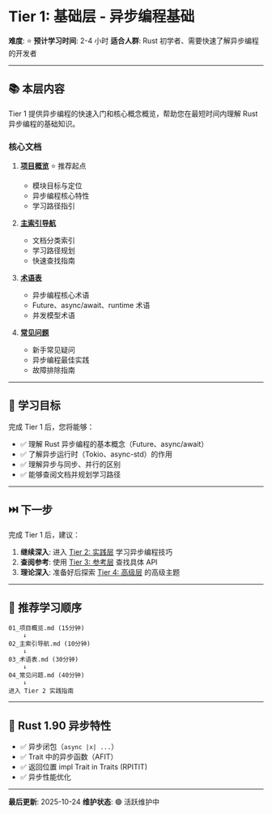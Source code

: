 # Tier 1: 基础层 - 异步编程基础

**难度**: ⭐
**预计学习时间**: 2-4 小时
**适合人群**: Rust 初学者、需要快速了解异步编程的开发者

---

## 📚 本层内容

Tier 1 提供异步编程的快速入门和核心概念概览，帮助您在最短时间内理解 Rust 异步编程的基础知识。

### 核心文档

1. **[项目概览](./01_项目概览.md)** ⭐ 推荐起点
   - 模块目标与定位
   - 异步编程核心特性
   - 学习路径指引

2. **[主索引导航](./02_主索引导航.md)**
   - 文档分类索引
   - 学习路径规划
   - 快速查找指南

3. **[术语表](./03_术语表.md)**
   - 异步编程核心术语
   - Future、async/await、runtime 术语
   - 并发模型术语

4. **[常见问题](./04_常见问题.md)**
   - 新手常见疑问
   - 异步编程最佳实践
   - 故障排除指南

---

## 🎯 学习目标

完成 Tier 1 后，您将能够：

- ✅ 理解 Rust 异步编程的基本概念（Future、async/await）
- ✅ 了解异步运行时（Tokio、async-std）的作用
- ✅ 理解异步与同步、并行的区别
- ✅ 能够查阅文档并规划学习路径

---

## ⏭️ 下一步

完成 Tier 1 后，建议：

1. **继续深入**: 进入 [Tier 2: 实践层](../tier_02_guides/) 学习异步编程技巧
2. **查阅参考**: 使用 [Tier 3: 参考层](../tier_03_references/) 查找具体 API
3. **理论深入**: 准备好后探索 [Tier 4: 高级层](../tier_04_advanced/) 的高级主题

---

## 📖 推荐学习顺序

```text
01_项目概览.md (15分钟)
    ↓
02_主索引导航.md (10分钟)
    ↓
03_术语表.md (30分钟)
    ↓
04_常见问题.md (40分钟)
    ↓
进入 Tier 2 实践指南
```

---

## 🌟 Rust 1.90 异步特性

- ✅ 异步闭包（`async |x| ...`）
- ✅ Trait 中的异步函数（AFIT）
- ✅ 返回位置 impl Trait in Traits (RPITIT)
- ✅ 异步性能优化

---

**最后更新**: 2025-10-24
**维护状态**: 🟢 活跃维护中
